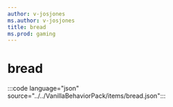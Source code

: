 ```yaml
---
author: v-josjones
ms.author: v-josjones
title: bread
ms.prod: gaming
---
```


# bread

:::code language="json" source="../../VanillaBehaviorPack/items/bread.json":::
